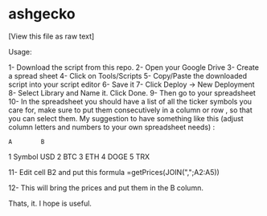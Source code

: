 # ashgecko
[View this file as raw text]

Usage:

1- Download the script from this repo.
2- Open your Google Drive
3- Create a spread sheet
4- Click on Tools/Scripts
5- Copy/Paste the downloaded script into your script editor
6- Save it
7- Click Deploy -> New Deployment
8- Select Library and Name it. Click Done.
9- Then go to your spreadsheet
10- In the spreadsheet you should have a list of all the ticker symbols you care for,
make sure to put them consecutively in a column or row , so that you can select them.
My suggestion to have something like this (adjust column letters and numbers to your own spreadsheet needs) :

    A        B
1   Symbol  USD
2   BTC
3   ETH
4   DOGE
5   TRX

11- Edit cell B2 and put this formula =getPrices(JOIN(",";A2:A5))

12- This will bring the prices and put them in the B column.


Thats, it.
I hope is useful.
